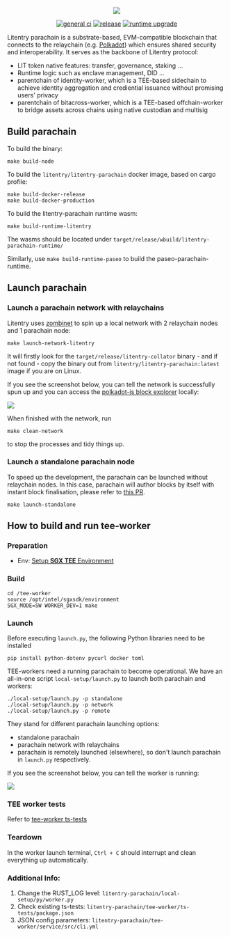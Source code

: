 
<div align="center">

![](https://res.cloudinary.com/brandpad/image/upload/c_scale,dpr_auto,f_auto,w_768/v1673016042/19618/parachain-logo-color-black-t)

[![general ci](https://github.com/litentry/litentry-parachain/actions/workflows/ci.yml/badge.svg?branch=dev)](https://github.com/litentry/litentry-parachain/actions/workflows/ci.yml)
[![release](https://github.com/litentry/litentry-parachain/actions/workflows/create-release-draft.yml/badge.svg)](https://github.com/litentry/litentry-parachain/actions/workflows/create-release-draft.yml)
[![runtime upgrade](https://github.com/litentry/litentry-parachain/actions/workflows/check-runtime-upgrade.yml/badge.svg)](https://github.com/litentry/litentry-parachain/actions/workflows/check-runtime-upgrade.yml)

</div>

Litentry parachain is a substrate-based, EVM-compatible blockchain that connects to the relaychain (e.g. [Polkadot](https://polkadot.com/)) which ensures shared security and interoperability. It serves as the backbone of Litentry protocol:
- LIT token native features: transfer, governance, staking ...
- Runtime logic such as enclave management, DID ...
- parentchain of identity-worker, which is a TEE-based sidechain to achieve identity aggregation and crediential issuance without promising users' privacy 
- parentchain of bitacross-worker, which is a TEE-based offchain-worker to bridge assets across chains using native custodian and multisig

## Build parachain

To build the binary:

```
make build-node
```

To build the `litentry/litentry-parachain` docker image, based on cargo profile:

```
make build-docker-release
make build-docker-production
```

To build the litentry-parachain runtime wasm:

```
make build-runtime-litentry
```

The wasms should be located under `target/release/wbuild/litentry-parachain-runtime/`

Similarly, use `make build-runtime-paseo` to build the paseo-parachain-runtime.

## Launch parachain
### Launch a parachain network with relaychains

Litentry uses [zombinet](https://github.com/paritytech/zombienet) to spin up a local network with 2 relaychain nodes and 1 parachain node:
```
make launch-network-litentry
```
It will firstly look for the `target/release/litentry-collator` binary - and if not found - copy the binary out from `litentry/litentry-parachain:latest` image if you are on Linux.

If you see the screenshot below, you can tell the network is successfully spun up and you can access the [polkadot-js block explorer](https://polkadot.js.org/apps/?rpc=ws://127.0.0.1:9944#/explorer) locally:

![](https://github.com/user-attachments/assets/125e43d7-b54f-41af-8de4-07bbe12b9702)

When finished with the network, run

```
make clean-network
```

to stop the processes and tidy things up.

### Launch a standalone parachain node

To speed up the development, the parachain can be launched without relaychain nodes.
In this case, parachain will author blocks by itself with instant block finalisation, please refer to [this PR](https://github.com/litentry/litentry-parachain/pull/1059).

```
make launch-standalone
```

## How to build and run tee-worker

### Preparation

- Env: [Setup **SGX TEE** Environment](https://web3builders.notion.site/Setup-SGX-TEE-Environment-68066770831b45b7b632e682cf159477?pvs=4) 

### Build

```
cd /tee-worker
source /opt/intel/sgxsdk/environment
SGX_MODE=SW WORKER_DEV=1 make
```

### Launch

Before executing `launch.py`, the following Python libraries need to be installed
```
pip install python-dotenv pycurl docker toml
```

TEE-workers need a running parachain to become operational. We have an all-in-one script `local-setup/launch.py` to launch both parachain and workers:
```
./local-setup/launch.py -p standalone
./local-setup/launch.py -p network
./local-setup/launch.py -p remote
```

They stand for different parachain launching options:
- standalone parachain
- parachain network with relaychains
- parachain is remotely launched (elsewhere), so don't launch parachain in `launch.py`
respectively.

If you see the screenshot below, you can tell the worker is running:

![](https://github.com/cryptoade1/litentry-parachain/assets/88367184/cb1cea60-bc5d-4b62-bae7-503583a135ee)

### TEE worker tests 

Refer to [tee-worker ts-tests](https://github.com/litentry/litentry-parachain/blob/dev/tee-worker/identity/ts-tests/README.md)

### Teardown

In the worker launch terminal, `Ctrl + C` should interrupt and clean everything up automatically.

### Additional Info:

1. Change the RUST_LOG level: `litentry-parachain/local-setup/py/worker.py`
2. Check existing ts-tests: `litentry-parachain/tee-worker/ts-tests/package.json`
3. JSON config parameters: `litentry-parachain/tee-worker/service/src/cli.yml`